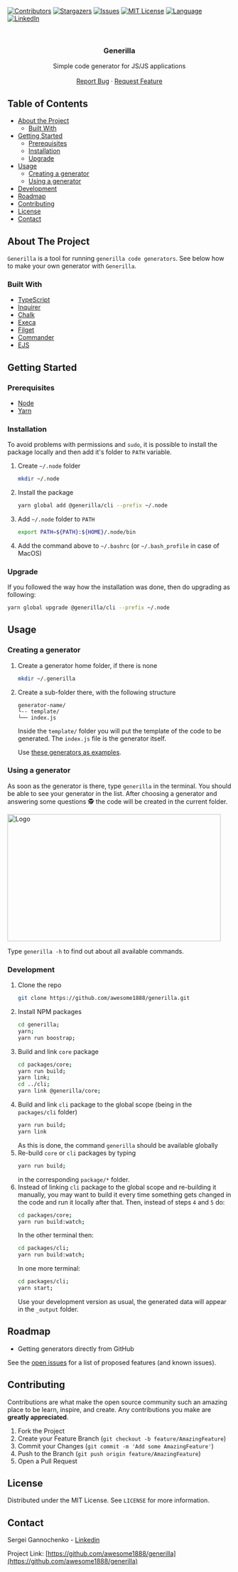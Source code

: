 <!-- PROJECT SHIELDS -->
<!--
*** Reference links are enclosed in brackets [ ] instead of parentheses ( ).
*** See the bottom of this document for the declaration of the reference variables
*** for contributors-url, forks-url, etc. This is an optional, concise syntax you may use.
*** https://www.markdownguide.org/basic-syntax/#reference-style-links
-->
[![Contributors][contributors-shield]][contributors-url]
[![Stargazers][stars-shield]][stars-url]
[![Issues][issues-shield]][issues-url]
[![MIT License][license-shield]][license-url]
[![Language][language-shield]][language-url]
[![LinkedIn][linkedin-shield]][linkedin-url]


<!-- PROJECT LOGO -->
<br />
<p align="center">
  <!--
  <a href="https://github.com/awesome1888/generilla">
    <img src="images/logo.png" alt="Logo" width="80" height="80">
  </a>
  -->

  <h3 align="center">Generilla</h3>

  <p align="center">
    Simple code generator for JS/JS applications
    <!--
    <br />
    <a href="https://github.com/awesome1888/generilla"><strong>Explore the docs »</strong></a>
    -->
    <br />
    <br />
    <a href="https://github.com/awesome1888/generilla/issues">Report Bug</a>
    ·
    <a href="https://github.com/awesome1888/generilla/issues">Request Feature</a>
  </p>
</p>



<!-- TABLE OF CONTENTS -->
## Table of Contents

* [About the Project](#about-the-project)
  * [Built With](#built-with)
* [Getting Started](#getting-started)
  * [Prerequisites](#prerequisites)
  * [Installation](#installation)
  * [Upgrade](#upgrade)
* [Usage](#usage)
  * [Creating a generator](#creating-a-generator)
  * [Using a generator](#using-a-generator)
* [Development](#development)
* [Roadmap](#roadmap)
* [Contributing](#contributing)
* [License](#license)
* [Contact](#contact)



<!-- ABOUT THE PROJECT -->
## About The Project

<!--
[![Preview Screen Shot][product-screenshot]](https://example.com)
-->

`Generilla` is a tool for running `generilla code generators`. See below how to make your own generator with `Generilla`.

### Built With

* [TypeScript](http://www.typescriptlang.org/)
* [Inquirer](https://www.npmjs.com/package/inquirer)
* [Chalk](https://www.npmjs.com/package/chalk)
* [Execa](https://www.npmjs.com/package/execa)
* [Filget](https://www.npmjs.com/package/figlet)
* [Commander](https://www.npmjs.com/package/commander)
* [EJS](https://www.npmjs.com/package/ejs)

<!-- GETTING STARTED -->
## Getting Started

### Prerequisites

* [Node](https://nodesource.com/blog/installing-node-js-tutorial-using-nvm-on-mac-os-x-and-ubuntu/)
* [Yarn](https://yarnpkg.com/lang/en/docs/install/#mac-stable)

### Installation

To avoid problems with permissions and `sudo`, it is possible to install the package locally and then add it's folder to `PATH` variable.

1. Create `~/.node` folder
    ```sh
    mkdir ~/.node
    ```
2. Install the package
    ```sh
    yarn global add @generilla/cli --prefix ~/.node
    ```
3. Add `~/.node` folder to `PATH`
    ```sh
    export PATH=${PATH}:${HOME}/.node/bin
    ```
4. Add the command above to `~/.bashrc` (or `~/.bash_profile` in case of MacOS)

### Upgrade

If you followed the way how the installation was done, then do upgrading as following:
```sh
yarn global upgrade @generilla/cli --prefix ~/.node
```
<!-- USAGE -->
## Usage

### Creating a generator

1. Create a generator home folder, if there is none
    ~~~sh
    mkdir ~/.generilla
    ~~~
2. Create a sub-folder there, with the following structure
    ~~~
    generator-name/
    └-- template/
    └── index.js
    ~~~

    Inside the `template/` folder you will put the template of the code to be generated.
    The `index.js` file is the generator itself.

    Use [these generators as examples](https://github.com/awesome1888/generators).

### Using a generator

As soon as the generator is there, type `generilla` in the terminal. You should be able to see your generator in the list. After choosing a generator and answering some questions 🕵️ the code will be created in the current folder.

<img src="https://raw.githubusercontent.com/awesome1888/generilla/master/demo/demo_480.gif" alt="Logo" width="480" height="286">

Type `generilla -h` to find out about all available commands.

<!-- DEVELOPMENT -->
### Development

1. Clone the repo
    ```sh
    git clone https://github.com/awesome1888/generilla.git
    ```
2. Install NPM packages
    ```sh
    cd generilla;
    yarn;
    yarn run boostrap;
    ```
3. Build and link `core` package
    ```sh
    cd packages/core;
    yarn run build;
    yarn link;
    cd ../cli;
    yarn link @generilla/core;
    ```
4. Build and link `cli` package to the global scope (being in the `packages/cli` folder)
    ```sh
    yarn run build;
    yarn link
    ```
    As this is done, the command `generilla` should be available globally
5. Re-build `core` or `cli` packages by typing
    ```sh
    yarn run build;
    ```
    in the corresponding `package/*` folder.
6. Instead of linking `cli` package to the global scope and re-building it manually, you may want to build it every time something gets changed in the code and run it locally after that.
    Then, instead of steps `4` and `5` do:
    ```sh
    cd packages/core;
    yarn run build:watch;
    ```
    In the other terminal then:
    ```sh
    cd packages/cli;
    yarn run build:watch;
    ```
    In one more terminal:
    ```sh
    cd packages/cli;
    yarn start;
    ```
    Use your development version as usual, the generated data will appear in the `_output` folder.

<!-- ROADMAP -->
## Roadmap

* Getting generators directly from GitHub

See the [open issues](https://github.com/awesome1888/generilla/issues) for a list of proposed features (and known issues).

<!-- CONTRIBUTING -->
## Contributing

Contributions are what make the open source community such an amazing place to be learn, inspire, and create. Any contributions you make are **greatly appreciated**.

1. Fork the Project
2. Create your Feature Branch (`git checkout -b feature/AmazingFeature`)
3. Commit your Changes (`git commit -m 'Add some AmazingFeature'`)
4. Push to the Branch (`git push origin feature/AmazingFeature`)
5. Open a Pull Request

<!-- LICENSE -->
## License

Distributed under the MIT License. See `LICENSE` for more information.

<!-- CONTACT -->
## Contact

Sergei Gannochenko - [Linkedin](https://www.linkedin.com/in/gannochenko/)

Project Link: [https://github.com/awesome1888/generilla](https://github.com/awesome1888/generilla)

<!-- MARKDOWN LINKS & IMAGES -->
<!-- https://www.markdownguide.org/basic-syntax/#reference-style-links -->
[contributors-shield]: https://img.shields.io/github/contributors/awesome1888/generilla.svg?style=flat-square
[contributors-url]: https://github.com/awesome1888/generilla/graphs/contributors
[language-shield]: https://img.shields.io/github/languages/top/awesome1888/generilla.svg?style=flat-square
[language-url]: https://github.com/awesome1888/generilla
[forks-shield]: https://img.shields.io/github/forks/awesome1888/generilla.svg?style=flat-square
[forks-url]: https://github.com/awesome1888/generilla/network/members
[stars-shield]: https://img.shields.io/github/stars/awesome1888/generilla.svg?style=flat-square
[stars-url]: https://github.com/awesome1888/generilla/stargazers
[issues-shield]: https://img.shields.io/github/issues/awesome1888/generilla.svg?style=flat-square
[issues-url]: https://github.com/awesome1888/generilla/issues
[license-shield]: https://img.shields.io/github/license/awesome1888/generilla.svg?style=flat-square
[license-url]: https://github.com/awesome1888/generilla/blob/master/LICENSE.txt
[linkedin-shield]: https://img.shields.io/badge/-LinkedIn-black.svg?style=flat-square&logo=linkedin&colorB=555
[linkedin-url]: https://www.linkedin.com/in/sergey-gannochenko/
[product-screenshot]: images/screenshot.png
